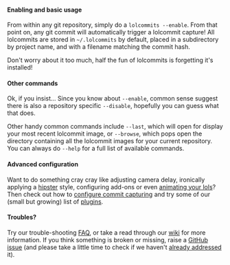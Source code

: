 #### Enabling and basic usage

From within any git repository, simply do a `lolcommits --enable`.  From that
point on, any git commit will automatically trigger a lolcommit capture!  All
lolcommits are stored in `~/.lolcommits` by default, placed in a subdirectory by
project name, and with a filename matching the commit hash.

Don't worry about it too much, half the fun of lolcommits is forgetting it's
installed!

#### Other commands

Ok, if you insist... Since you know about `--enable`, common sense suggest there
is also a repository specific `--disable`, hopefully you can guess what that
does.

Other handy common commands include `--last`, which will open for display
your most recent lolcommit image, or `--browse`, which pops open the directory
containing all the lolcommit images for your current repository.  You can always
do `--help` for a full list of available commands.

#### Advanced configuration

Want to do something cray cray like adjusting camera delay, ironically applying
a [hipster][hipster] style, configuring add-ons or even [animating your
lols][animating]? Then check out how to [configure commit
capturing][commit-capturing] and try some of our (small but growing) list of
[plugins][plugins-wiki].

[hipster]: https://twitter.com/matthutchin/status/738411190343368704
[animating]: https://github.com/mroth/lolcommits#animated-gif-capturing
[commit-capturing]: https://github.com/mroth/lolcommits/wiki/Configure-Commit-Capturing
[plugins-wiki]: https://github.com/mroth/lolcommits/wiki/Configuring-Plugins

#### Troubles?

Try our trouble-shooting [FAQ][FAQ], or take a read through our [wiki][wiki] for
more information. If you think something is broken or missing, raise a [GitHub
issue][issues] (and please take a little time to check if we haven't [already
addressed][closed-issues] it).

[FAQ]: https://github.com/mroth/lolcommits/wiki/FAQ
[wiki]: https://github.com/mroth/lolcommits/wiki
[issues]: https://github.com/mroth/lolcommits/issues
[closed-issues]: https://github.com/mroth/lolcommits/issues?q=is%3Aissue+is%3Aclosed
